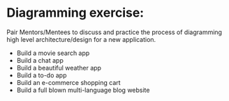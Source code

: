 # Diagramming exercise:
Pair Mentors/Mentees to discuss and practice the process of diagramming high level architecture/design for a new application. 
* Build a movie search app
* Build a chat app
* Build a beautiful weather app
* Build a to-do app
* Build an e-commerce shopping cart
* Build a full blown multi-language blog website
